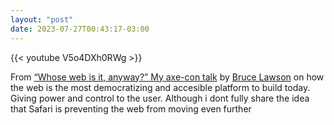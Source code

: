 ```yaml
---
layout: "post"
date: 2023-07-27T00:43:17-03:00
---
```


{{< youtube V5o4DXh0RWg >}}

From [“Whose web is it, anyway?” My axe-con talk](https://brucelawson.co.uk/2023/whose-web-is-it-anyway-my-axe-con-talk/) by [Bruce Lawson](https://brucelawson.co.uk/) on how the web is the most democratizing and accesible platform to build today. Giving power and control to the user. Although i dont fully share the idea that Safari is preventing the web from moving even further
